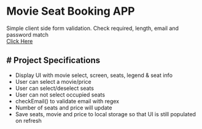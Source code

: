 # Movie Seat Booking APP
Simple client side form validation. Check required, length, email and password match<br>
[Click Here](https://amberh31.github.io/movie-seat-booking/)

**# Project Specifications**
-
- Display UI with movie select, screen, seats, legend & seat info
- User can select a movie/price
- User can select/deselect seats
- User can not select occupied seats
- checkEmail() to validate email with regex
- Number of seats and price will update
- Save seats, movie and price to local storage so that UI is still populated on refresh
